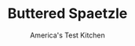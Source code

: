 ---
layout: ../../layouts/MarkdownPostLayout.astro
title: Buttered Spaetzle
author: America's Test Kitchen
pubDate: 2023-03-15
description: "These homemade egg noodles are hard to pronounce but easy to make."
image_url: https://res.cloudinary.com/hksqkdlah/image/upload/ar_1:1,c_fill,dpr_2.0,f_auto,fl_lossy.progressive.strip_profile,g_faces:auto,q_auto:low,w_344/8887_sfs-spatzle-012-275833
tags: ["Side Dishes"]
calories: 1737
protein: 6
carbohydrates: 26
fats: 
fiber: 1
ingredients: ["2 cups, all-purpose flour",", Salt and pepper","1/4 teaspoon, ground nutmeg","3/4 cup, whole milk","3 , large eggs","2 tablespoons, vegetable oil","1 , shallot, chopped fine","2 tablespoons, unsalted butter"]
serves: 8
time: "1 hour"
instructions: ["MAKE BATTER Combine flour, ¾ teaspoon salt, ½ teaspoon pepper, and nutmeg in large bowl. Whisk milk and eggs until combined in medium bowl. Slowly whisk milk mixture into flour mixture until smooth. Cover and let rest, 15 to 30 minutes.","COOK SPAETZLE Meanwhile, following photo 1 (at left), set disposable aluminum pan over empty Dutch oven and poke about forty ¼-inch holes into bottom; set aside. Bring 4 quarts water to boil in Dutch oven. Add 1 tablespoon salt to boiling water and set prepared pan on Dutch oven. Transfer half of batter to prepared pan. Following photo 2 (at left), use spatula to scrape batter across holes, letting it fall into water. Boil until spaetzle float, about 1 minute. Using slotted spoon, transfer spaetzle to paper towel-lined baking sheet to drain. Repeat with remaining batter. Pat spaetzle dry with paper towels.","FRY SPAETZLE Heat oil in large nonstick skillet over medium-high heat until shimmering. Stir in shallot and cook until softened, about 2 minutes. Add spaetzle and cook, stirring occasionally, until golden and crisp at edges, 5 to 7 -minutes. Off heat, stir in butter. Season with salt and pepper. Serve.","MAKE AHEAD: The spaetzle can be made 1 day in advance. At the end of step 2, toss dried spaetzle with 1 tablespoon oil and refrigerate in airtight container. To finish, proceed with step"]
nutrition: ["118 mg Potassium","95 mg Phosphorus","46 mg Calcium","1 mg Iron","13 mg Magnesium","203 mg Sodium","9 g Fat","1 mg Niacin (B3)","4 g Monounsaturated","1 g Polyunsaturated","79 mg Cholesterol","3 g Saturated","1 g Fiber","48 µg Folic acid","21 µg Folate (food)","1 g Sugars","44 g Water","26 g Carbs","103 µg Folate equivalent (total)","6 g Protein","1 mg Vitamin E","64 µg Vitamin A","217 kcal Energy","1737 calories"]
notes: "You will need a large disposable aluminum roasting pan for this recipe, Three tablespoons of finely chopped red onion can be used in place of the shallot."
---